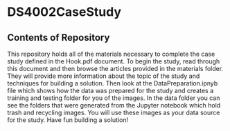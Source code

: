 # DS4002CaseStudy

## Contents of Repository

This repository holds all of the materials necessary to complete the case study defined in the Hook.pdf document. To begin the study, read through this document and then browse the articles provided in the materials folder. They will provide more information about the topic of the study and techniques for building a solution. Then look at the DataPreparation.ipnyb file which shows how the data was prepared for the study and creates a training and testing folder for you of the images. In the data folder you can see the folders that were generated from the Jupyter notebook which hold trash and recycling images. You will use these images as your data source for the study. Have fun building a solution!
